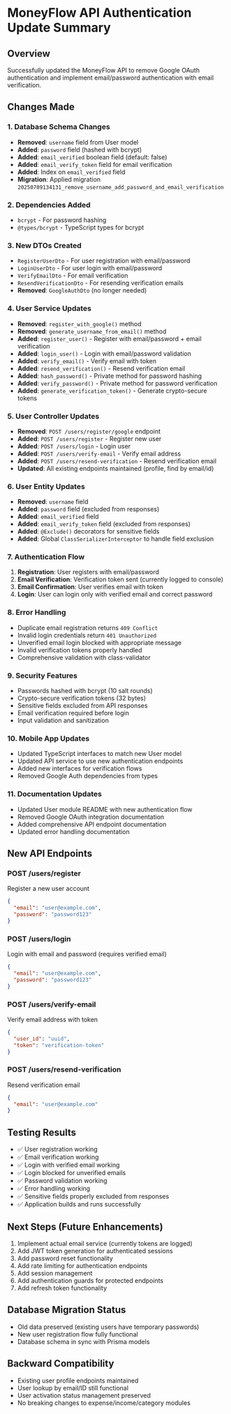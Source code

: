 # MoneyFlow API Authentication Update Summary

## Overview
Successfully updated the MoneyFlow API to remove Google OAuth authentication and implement email/password authentication with email verification.

## Changes Made

### 1. Database Schema Changes
- **Removed**: `username` field from User model
- **Added**: `password` field (hashed with bcrypt)
- **Added**: `email_verified` boolean field (default: false)
- **Added**: `email_verify_token` field for email verification
- **Added**: Index on `email_verified` field
- **Migration**: Applied migration `20250709134131_remove_username_add_password_and_email_verification`

### 2. Dependencies Added
- `bcrypt` - For password hashing
- `@types/bcrypt` - TypeScript types for bcrypt

### 3. New DTOs Created
- `RegisterUserDto` - For user registration with email/password
- `LoginUserDto` - For user login with email/password
- `VerifyEmailDto` - For email verification
- `ResendVerificationDto` - For resending verification emails
- **Removed**: `GoogleAuthDto` (no longer needed)

### 4. User Service Updates
- **Removed**: `register_with_google()` method
- **Removed**: `generate_username_from_email()` method
- **Added**: `register_user()` - Register with email/password + email verification
- **Added**: `login_user()` - Login with email/password validation
- **Added**: `verify_email()` - Verify email with token
- **Added**: `resend_verification()` - Resend verification email
- **Added**: `hash_password()` - Private method for password hashing
- **Added**: `verify_password()` - Private method for password verification
- **Added**: `generate_verification_token()` - Generate crypto-secure tokens

### 5. User Controller Updates
- **Removed**: `POST /users/register/google` endpoint
- **Added**: `POST /users/register` - Register new user
- **Added**: `POST /users/login` - Login user
- **Added**: `POST /users/verify-email` - Verify email address
- **Added**: `POST /users/resend-verification` - Resend verification email
- **Updated**: All existing endpoints maintained (profile, find by email/id)

### 6. User Entity Updates
- **Removed**: `username` field
- **Added**: `password` field (excluded from responses)
- **Added**: `email_verified` field
- **Added**: `email_verify_token` field (excluded from responses)
- **Added**: `@Exclude()` decorators for sensitive fields
- **Added**: Global `ClassSerializerInterceptor` to handle field exclusion

### 7. Authentication Flow
1. **Registration**: User registers with email/password
2. **Email Verification**: Verification token sent (currently logged to console)
3. **Email Confirmation**: User verifies email with token
4. **Login**: User can login only with verified email and correct password

### 8. Error Handling
- Duplicate email registration returns `409 Conflict`
- Invalid login credentials return `401 Unauthorized`
- Unverified email login blocked with appropriate message
- Invalid verification tokens properly handled
- Comprehensive validation with class-validator

### 9. Security Features
- Passwords hashed with bcrypt (10 salt rounds)
- Crypto-secure verification tokens (32 bytes)
- Sensitive fields excluded from API responses
- Email verification required before login
- Input validation and sanitization

### 10. Mobile App Updates
- Updated TypeScript interfaces to match new User model
- Updated API service to use new authentication endpoints
- Added new interfaces for verification flows
- Removed Google Auth dependencies from types

### 11. Documentation Updates
- Updated User module README with new authentication flow
- Removed Google OAuth integration documentation
- Added comprehensive API endpoint documentation
- Updated error handling documentation

## New API Endpoints

### POST /users/register
Register a new user account
```json
{
  "email": "user@example.com",
  "password": "password123"
}
```

### POST /users/login
Login with email and password (requires verified email)
```json
{
  "email": "user@example.com",
  "password": "password123"
}
```

### POST /users/verify-email
Verify email address with token
```json
{
  "user_id": "uuid",
  "token": "verification-token"
}
```

### POST /users/resend-verification
Resend verification email
```json
{
  "email": "user@example.com"
}
```

## Testing Results
- ✅ User registration working
- ✅ Email verification working
- ✅ Login with verified email working
- ✅ Login blocked for unverified emails
- ✅ Password validation working
- ✅ Error handling working
- ✅ Sensitive fields properly excluded from responses
- ✅ Application builds and runs successfully

## Next Steps (Future Enhancements)
1. Implement actual email service (currently tokens are logged)
2. Add JWT token generation for authenticated sessions
3. Add password reset functionality
4. Add rate limiting for authentication endpoints
5. Add session management
6. Add authentication guards for protected endpoints
7. Add refresh token functionality

## Database Migration Status
- Old data preserved (existing users have temporary passwords)
- New user registration flow fully functional
- Database schema in sync with Prisma models

## Backward Compatibility
- Existing user profile endpoints maintained
- User lookup by email/ID still functional
- User activation status management preserved
- No breaking changes to expense/income/category modules
